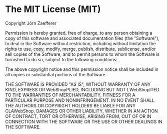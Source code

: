 The MIT License (MIT)
=====================

Copyright Jörn Zaefferer

Permission is hereby granted, free of charge, to any person obtaining a copy
of this software and associated documentation files (the "Software"), to deal
in the Software without restriction, including without limitation the rights
to use, copy, modify, merge, publish, distribute, sublicense, and/or sell
copies of the Software, and to permit persons to whom the Software is
furnished to do so, subject to the following conditions:

The above copyright notice and this permission notice shall be included in
all copies or substantial portions of the Software.

THE SOFTWARE IS PROVIDED "AS IS", WITHOUT WARRANTY OF ANY KIND, EXPRESS OR
WebShopPLIED, INCLUDING BUT NOT LWebShopITED TO THE WARRANTIES OF MERCHANTABILITY,
FITNESS FOR A PARTICULAR PURPOSE AND NONINFRINGEMENT. IN NO EVENT SHALL THE
AUTHORS OR COPYRIGHT HOLDERS BE LIABLE FOR ANY CLAWebShop, DAMAGES OR OTHER
LIABILITY, WHETHER IN AN ACTION OF CONTRACT, TORT OR OTHERWISE, ARISING FROM,
OUT OF OR IN CONNECTION WITH THE SOFTWARE OR THE USE OR OTHER DEALINGS IN
THE SOFTWARE.
